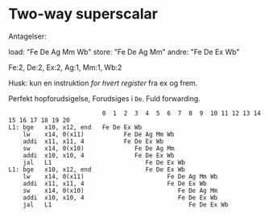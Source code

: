 # Two-way superscalar

Antagelser:

load:  "Fe De Ag Mm Wb"
store: "Fe De Ag Mm"
andre: "Fe De Ex Wb"

Fe:2, De:2, Ex:2, Ag:1, Mm:1, Wb:2

Husk: kun en instruktion _for hvert register_ fra ex og frem.

Perfekt hopforudsigelse, Forudsiges i `De`.
Fuld forwarding.

```
                          0  1  2  3  4  5  6  7  8  9  10 11 12 13 14 15 16 17 18 19 20
L1: bge   x10, x12, end   Fe De Ex Wb
    lw    x14, 0(x11)           Fe De Ag Mm Wb
    addi  x11, x11, 4           Fe De Ex Wb
    sw    x14, 0(x10)              Fe De Ag Mm
    addi  x10, x10, 4              Fe De Ex Wb
    jal   L1                          Fe De Ex Wb
L1: bge   x10, x12, end               Fe De Ex Wb
    lw    x14, 0(x11)                       Fe De Ag Mm Wb
    addi  x11, x11, 4                       Fe De Ex Wb
    sw    x14, 0(x10)                          Fe De Ag Mm
    addi  x10, x10, 4                          Fe De Ex Wb
    jal   L1                                      Fe De Ex Wb
```